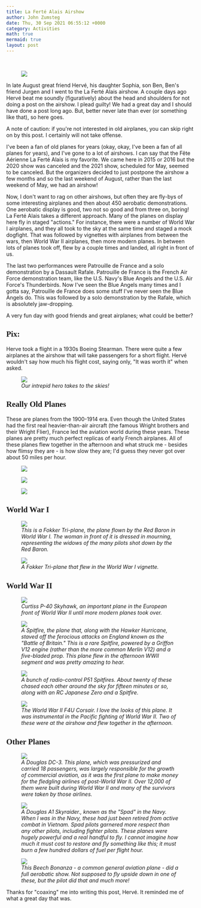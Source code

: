 ```yaml
---
title: La Ferté Alais Airshow
author: John Zumsteg
date: Thu, 30 Sep 2021 06:55:12 +0000
category: Activities
math: true
mermaid: true
layout: post
---
```

<p style="text-align: center;">&nbsp;</p>
<figure class = "portrait">
	<img src="{{site.url}}/assets/images/2021/09/IMG_0255.jpg"/>
	<figcaption></figcaption>
</figure>



In late August great friend Hervé, his daughter Sophia, son Ben, Ben's friend Jurgen and I went to the La Ferté Alais airshow. A couple days ago Hervé beat me soundly (figuratively) about the head and shoulders for not doing a post on the airshow. I plead guilty! We had a great day and I should have done a post long ago. But, better never late than ever (or something like that), so here goes.

A note of caution: if you're not interested in old airplanes, you can skip right on by this post. I certainly will not take offense.

I've been a fan of old planes for years (okay, okay, I've been a fan of all planes for years), and I've gone to a lot of airshows. I can say that the Fête Aérienne La Ferté Alais is my favorite. We came here in 2015 or 2016 but the 2020 show was canceled and the 2021 show, scheduled for May, seemed to be canceled. But the organizers decided to just postpone the airshow a few months and so the last weekend of August, rather than the last weekend of May, we had an airshow!

Now, I don't want to rag on other airshows, but often they are fly-bys of some interesting airplanes and then about 450 aerobatic demonstrations. One aerobatic display is good, two not so good and from three on, boring! La Ferté Alais takes a different approach. Many of the planes on display here fly in staged "actions." For instance, there were a number of World War I airplanes, and they all took to the sky at the same time and staged a mock dogfight. That was followed by vignettes with airplanes from between the wars, then World War II airplanes, then more modern planes. In between lots of planes took off, flew by a couple times and landed, all right in front of us.

The last two performances were Patrouille de France and a solo demonstration by a Dassault Rafale. Patrouille de France is the French Air Force demonstration team, like the U.S. Navy's Blue Angels and the U.S. Air Force's Thunderbirds. Now I've seen the Blue Angels many times and I gotta say, Patrouille de France does some stuff I've never&nbsp;seen the Blue Angels do. This was followed by a solo demonstration by the Rafale, which is absolutely jaw-dropping.

A very fun day with good friends and great airplanes; what could be better?
<h2 style="font-family: verdana;">Pix:</h2>
Herve took a flight in a 1930s Boeing Stearman. There were quite a few airplanes at the airshow that will take passengers for a short flight. Hervé wouldn't say how much his flight cost, saying only, "It was worth it" when asked.

<figure class = "landscape">
	<img src="{{site.url}}/assets/images/2021/09/DSC00505.jpg"/>
	<figcaption><em>Our intrepid hero takes to the skies!</em></figcaption>
</figure>


<h2 style="font-family: verdana;">Really Old Planes</h2>
These are planes from the 1900-1914 era. Even though the United States had the first real heavier-than-air aircraft (the famous Wright brothers and their Wright Flier), France led the aviation world during these years. These planes are pretty much perfect replicas of early French airplanes. All of these planes flew together in the afternoon and what struck me - besides how flimsy they are - is how slow they are; I'd guess they never got over about 50 miles per hour.
<figure class = "landscape">
	<img src="{{site.url}}/assets/images/2021/09/DSC00525.jpg"/>
	<figcaption></figcaption>
</figure>



<figure class = "landscape">
	<img src="{{site.url}}/assets/images/2021/09/DSC00526.jpg"/>
	<figcaption></figcaption>
</figure>



<figure class = "landscape">
	<img src="{{site.url}}/assets/images/2021/09/DSC00527.jpg"/>
	<figcaption></figcaption>
</figure>


<h2 style="font-family: verdana;">World War I</h2>
<figure class = "landscape">
	<img src="{{site.url}}/assets/images/2021/09/DSC00531.jpg"/>
	<figcaption><em>This is a Fokker Tri-plane, the plane flown by the Red Baron in World War I. The woman in front of it is dressed in mourning, representing the widows of the many pilots shot down by the Red Baron.&nbsp;</em></figcaption>
</figure>



<figure class = "landscape">
	<img src="{{site.url}}/assets/images/2021/09/DSC00539.jpg"/>
	<figcaption><em>A Fokker Tri-plane that flew in the World War I vignette.</em></figcaption>
</figure>


<h2 style="font-family: verdana;">World War II</h2>
<figure class = "landscape">
	<img src="{{site.url}}/assets/images/2021/09/DSC00524.jpg"/>
	<figcaption><em>Curtiss P-40 Skyhawk, an important plane in the European front of World War II until more modern planes took over.</em></figcaption>
</figure>



<figure class = "landscape">
	<img src="{{site.url}}/assets/images/2021/09/DSC00523.jpg"/>
	<figcaption><em>A Spitfire, the plane that, along with the Hawker Hurricane, staved off the ferocious attacks on England known as the "Battle of Britain." This is a rare Spitfire, powered by a Griffon V12 engine (rather than the more common Merlin V12) and a five-bladed prop. This plane flew in the afternoon WWII segment and was pretty amazing to hear.</em></figcaption>
</figure>



<figure class = "landscape">
	<img src="{{site.url}}/assets/images/2021/09/DSC00520.jpg"/>
	<figcaption><em>A bunch of radio-control P51 Spitfires. About twenty of these chased each other around the sky for fifteen minutes or so, along with an RC Japanese Zero and a Spitfire.</em></figcaption>
</figure>



<figure class = "landscape">
	<img src="{{site.url}}/assets/images/2021/09/DSC00514.jpg"/>
	<figcaption><em>The World War II F4U Corsair. I love the looks of this plane. It was instrumental in the Pacific fighting of World War II. Two of these were at the airshow and flew together in the afternoon.</em></figcaption>
</figure>


<h2 style="font-family: verdana;">Other Planes</h2>
<figure class = "landscape">
	<img src="{{site.url}}/assets/images/2021/09/DSC00551.jpg"/>
	<figcaption><em>A Douglas DC-3. This plane, which was pressurized and carried 18 passengers, was largely responsible for the growth of commercial aviation, as it was the first plane to make money for the fledgling airlines of post-World War II. Over 12,000 of them were built during World War II and many of the survivors were taken by those airlines.</em></figcaption>
</figure>



<figure class = "landscape">
	<img src="{{site.url}}/assets/images/2021/09/DSC00517.jpg"/>
	<figcaption><em>A Douglas A1 Skyraider., known as the "Spad" in the Navy. When I was in the Navy, these had just been retired from active combat in Vietnam. Spad pilots garnered more respect than any other pilots, including fighter pilots. These planes were hugely powerful and a real handful to fly. I cannot imagine how much it must cost to restore and fly something like this; it must burn a few hundred dollars of fuel per flight hour.</em></figcaption>
</figure>



<figure class = "landscape">
	<img src="{{site.url}}/assets/images/2021/09/DSC00546.jpg"/>
	<figcaption><em>This Beech Bonanza - a common general aviation plane - did a full aerobatic show. Not supposed to fly upside down in one of these, but the pilot did that and much more!</em></figcaption>
</figure>



Thanks for "coaxing" me into writing this post, Hervé. It reminded me of what a great day that was.
